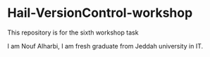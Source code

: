 # Hail-VersionControl-workshop
This repository is for the sixth workshop task 

I am Nouf Alharbi, I am fresh graduate from Jeddah university in IT. 
